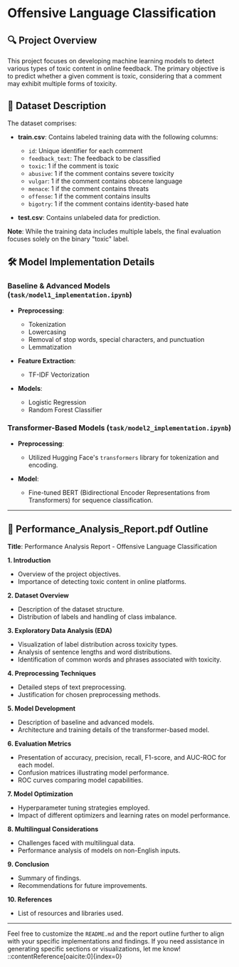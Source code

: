 # Offensive Language Classification

## 🔍 Project Overview

This project focuses on developing machine learning models to detect various types of toxic content in online feedback. The primary objective is to predict whether a given comment is toxic, considering that a comment may exhibit multiple forms of toxicity.

## 📂 Dataset Description

The dataset comprises:

- **train.csv**: Contains labeled training data with the following columns:
  - `id`: Unique identifier for each comment
  - `feedback_text`: The feedback to be classified
  - `toxic`: 1 if the comment is toxic
  - `abusive`: 1 if the comment contains severe toxicity
  - `vulgar`: 1 if the comment contains obscene language
  - `menace`: 1 if the comment contains threats
  - `offense`: 1 if the comment contains insults
  - `bigotry`: 1 if the comment contains identity-based hate

- **test.csv**: Contains unlabeled data for prediction.

**Note**: While the training data includes multiple labels, the final evaluation focuses solely on the binary "toxic" label.

## 🛠️ Model Implementation Details

### Baseline & Advanced Models (`task/model1_implementation.ipynb`)

- **Preprocessing**:
  - Tokenization
  - Lowercasing
  - Removal of stop words, special characters, and punctuation
  - Lemmatization

- **Feature Extraction**:
  - TF-IDF Vectorization

- **Models**:
  - Logistic Regression
  - Random Forest Classifier

### Transformer-Based Models (`task/model2_implementation.ipynb`)

- **Preprocessing**:
  - Utilized Hugging Face's `transformers` library for tokenization and encoding.

- **Model**:
  - Fine-tuned BERT (Bidirectional Encoder Representations from Transformers) for sequence classification.


---

## 📑 Performance_Analysis_Report.pdf Outline

**Title**: Performance Analysis Report - Offensive Language Classification

**1. Introduction**

- Overview of the project objectives.
- Importance of detecting toxic content in online platforms.

**2. Dataset Overview**

- Description of the dataset structure.
- Distribution of labels and handling of class imbalance.

**3. Exploratory Data Analysis (EDA)**

- Visualization of label distribution across toxicity types.
- Analysis of sentence lengths and word distributions.
- Identification of common words and phrases associated with toxicity.

**4. Preprocessing Techniques**

- Detailed steps of text preprocessing.
- Justification for chosen preprocessing methods.

**5. Model Development**

- Description of baseline and advanced models.
- Architecture and training details of the transformer-based model.

**6. Evaluation Metrics**

- Presentation of accuracy, precision, recall, F1-score, and AUC-ROC for each model.
- Confusion matrices illustrating model performance.
- ROC curves comparing model capabilities.

**7. Model Optimization**

- Hyperparameter tuning strategies employed.
- Impact of different optimizers and learning rates on model performance.

**8. Multilingual Considerations**

- Challenges faced with multilingual data.
- Performance analysis of models on non-English inputs.

**9. Conclusion**

- Summary of findings.
- Recommendations for future improvements.

**10. References**

- List of resources and libraries used.

---

Feel free to customize the `README.md` and the report outline further to align with your specific implementations and findings. If you need assistance in generating specific sections or visualizations, let me know!
::contentReference[oaicite:0]{index=0}
 


